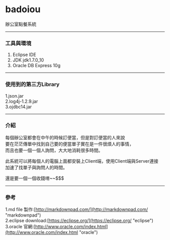 # badoiou #
辦公室點餐系統

------------
### 工具與環境 ###
<i class="icon-cog"></i>
1. Eclipse IDE<br>
2. JDK jdk1.7.0_10<br>
3. Oracle DB Express 10g

-----------------------
### 使用到的第三方Library ###
 <i class="icon-file"></i>
1.json.jar<br>
2.log4j-1.2.9.jar<br>
3.ojdbc14.jar

------
### 介紹 ###

每個辦公室都會在中午的時候訂便當，但是對訂便當的人來說<br>
要在茫茫傳單中找到自己要的便當單子實在是一件很煩人的事情，<br>
而且也要一個一個人詢問，大大地消耗很多時間。<br>

此系統可以將每個人的電腦上面都安裝上Client端，使用Client端與Server連接<br>加速了找單子與詢問人的時間。

還是要一個一個收錢唷~~$$$

----

### 參考 ###
1.md file 製作:[http://markdownpad.com/](http://markdownpad.com/ "markdownpad") <br>
2.eclipse download:[https://eclipse.org/](https://eclipse.org/ "eclipse") <br>
3.oracle 官網:[http://www.oracle.com/index.html](http://www.oracle.com/index.html "oracle")